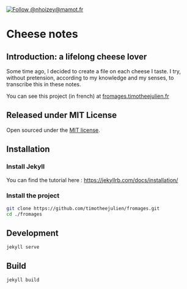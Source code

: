 [![Follow @nhoizey@mamot.fr](https://img.shields.io/badge/Follow%20%40tim-%235b5bf8?style=flat&logo=mastodon&logoColor=white&link=https%3A%2F%2Fmastodon.timotheejulien.fr%2F%40tim)](https://mastodon.design/@timothee)

# Cheese notes

## Introduction: a lifelong cheese lover

Some time ago, I decided to create a file on each cheese I taste. I try, without pretension, according to my knowledge and my senses, to transcribe this in these notes.

You can see this project (in french) at [fromages.timotheejulien.fr](https://fromages.timotheejulien.fr)

## Released under MIT License

Open sourced under the [MIT license](LICENSE.md).

## Installation

### Install Jekyll
You can find the tutorial here : https://jekyllrb.com/docs/installation/

### Install the project

```bash
git clone https://github.com/timotheejulien/fromages.git
cd ./fromages
```

## Development

```
jekyll serve
```

## Build

```
jekyll build
```
